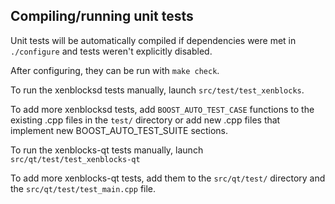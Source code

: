 Compiling/running unit tests
------------------------------------

Unit tests will be automatically compiled if dependencies were met in `./configure`
and tests weren't explicitly disabled.

After configuring, they can be run with `make check`.

To run the xenblocksd tests manually, launch `src/test/test_xenblocks`.

To add more xenblocksd tests, add `BOOST_AUTO_TEST_CASE` functions to the existing
.cpp files in the `test/` directory or add new .cpp files that
implement new BOOST_AUTO_TEST_SUITE sections.

To run the xenblocks-qt tests manually, launch `src/qt/test/test_xenblocks-qt`

To add more xenblocks-qt tests, add them to the `src/qt/test/` directory and
the `src/qt/test/test_main.cpp` file.
